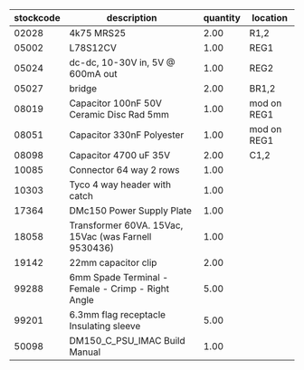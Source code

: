 |stockcode|description|quantity|location|
|---------|-----------|--------|--------|
|02028|4k75 MRS25|2.00|R1,2|
|05002|L78S12CV|1.00|REG1|
|05024|dc-dc, 10-30V in,  5V @ 600mA out|1.00|REG2|
|05027|bridge|2.00|BR1,2|
|08019|Capacitor 100nF 50V Ceramic Disc Rad 5mm|1.00|mod on REG1|
|08051|Capacitor 330nF Polyester|1.00|mod on REG1|
|08098|Capacitor 4700 uF 35V|2.00|C1,2|
|10085|Connector  64 way 2 rows|1.00||
|10303|Tyco 4 way header with catch|1.00||
|17364|DMc150 Power Supply Plate|1.00||
|18058|Transformer 60VA. 15Vac, 15Vac (was Farnell 9530436)|1.00||
|19142|22mm capacitor clip|2.00||
|99288|6mm Spade Terminal - Female - Crimp - Right Angle|5.00||
|99201|6.3mm flag receptacle Insulating sleeve|5.00||
|50098|DM150_C_PSU_IMAC Build Manual|1.00||
